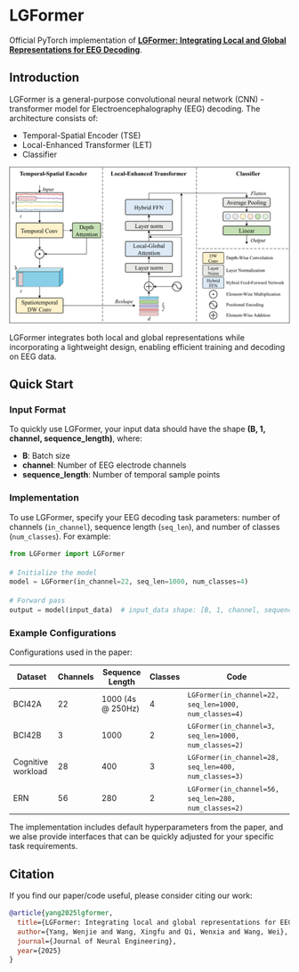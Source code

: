 # LGFormer

Official PyTorch implementation of **[LGFormer: Integrating Local and Global Representations for EEG Decoding](https://iopscience.iop.org/article/10.1088/1741-2552/adc5a3)**.

## Introduction

LGFormer is a general-purpose convolutional neural network (CNN) - transformer model for Electroencephalography (EEG) decoding. The architecture consists of:
- Temporal-Spatial Encoder (TSE)
- Local-Enhanced Transformer (LET)
- Classifier

![Overall architecture of LGFormer.](architecture_lgformer.png)

LGFormer integrates both local and global representations while incorporating a lightweight design, enabling efficient training and decoding on EEG data.

## Quick Start

### Input Format
To quickly use LGFormer, your input data should have the shape **(B, 1, channel, sequence_length)**, where:
- **B**: Batch size
- **channel**: Number of EEG electrode channels
- **sequence_length**: Number of temporal sample points

### Implementation
To use LGFormer, specify your EEG decoding task parameters: number of channels (`in_channel`), sequence length (`seq_len`), and number of classes (`num_classes`). For example:

```python
from LGFormer import LGFormer

# Initialize the model
model = LGFormer(in_channel=22, seq_len=1000, num_classes=4)

# Forward pass
output = model(input_data)  # input_data shape: [B, 1, channel, sequence_length]
```

### Example Configurations
Configurations used in the paper:

| Dataset | Channels | Sequence Length | Classes | Code |
|---------|----------|----------------|---------|------|
| BCI42A | 22 | 1000 (4s @ 250Hz) | 4 | `LGFormer(in_channel=22, seq_len=1000, num_classes=4)` |
| BCI42B | 3 | 1000 | 2 | `LGFormer(in_channel=3, seq_len=1000, num_classes=2)` |
| Cognitive workload | 28 | 400 | 3 | `LGFormer(in_channel=28, seq_len=400, num_classes=3)` |
| ERN | 56 | 280 | 2 | `LGFormer(in_channel=56, seq_len=280, num_classes=2)` |

The implementation includes default hyperparameters from the paper, and we alse provide interfaces that can be quickly adjusted for your specific task requirements.

## Citation
If you find our paper/code useful, please consider citing our work:
```bibtex
@article{yang2025lgformer,
  title={LGFormer: Integrating local and global representations for EEG decoding},
  author={Yang, Wenjie and Wang, Xingfu and Qi, Wenxia and Wang, Wei},
  journal={Journal of Neural Engineering},
  year={2025}
}
```

